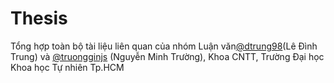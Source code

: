 # Thesis
Tổng hợp toàn bộ tài liệu liên quan của nhóm Luận văn[@dtrung98](https://github.com/dtrung98)(Lê Đình Trung) và [@truongginjs](https://github.com/truongginjs) (Nguyễn Minh Trường), Khoa CNTT, Trường Đại học Khoa học Tự nhiên Tp.HCM
